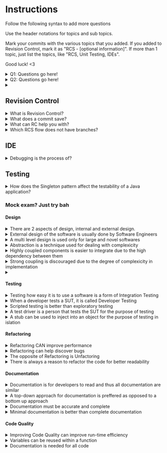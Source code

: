 # Instructions

Follow the following syntax to add more questions

Use the header notations for topics and sub topics.

Mark your commits with the various topics that you added. If you added to Revision Control, mark it as "RCS - [optional information]". If more than 1 topic, just list the topics, like "RCS, Unit Testing, IDEs".

Good luck! <3

<details> 
  <summary>Q1: Questions go here! </summary>
   A1: Answers go here
</details>
<details>
  <summary>Q2: Questions go here! </summary>
   A2: Answers go here
</details>

<!-- template -->
<details> 
  <summary></summary>
  A: 

  * Explain [optional]
</details>
<!-- template -->

## Revision Control

<details> 
  <summary> What is Revision Control? </summary>
   A: RC is the process of managing multiple version of information
</details>

<details> 
  <summary> What does a commit save?</summary>
  A: Committing saves a SNAPSHOT of the tracked files. Stage the changes -> commit the changes.
</details>


<details> 
  <summary> What can RC help you with?</summary>
  A: Collaboration, recovering from mistakes, manage drift between multiple versions of project, detect incompatible changes to the same file.
</details>

<details> 
  <summary> Which RCS flow does not have branches?</summary>
  A: Centralised flow!

  * There is a distributed RCS and centralised RCS. Distributed has multiple remotes that PR each other.

  * Forking flow is what we did for CS2103, 1 main and everyone forks from there and PR back.

  * Feature Branch Flow is 1 Main, with multiple branches inside with a feature each, and merges back to Main.

  * Centralised Flow is this markdown form. Free For all.
</details>

## IDE


<details> 
  <summary>Debugging is the process of?</summary>
  A: Debugging is the process of discovering defects in the program.


  * 👎 By inserting temporary print statements

  * 👎 By manually tracing through the code

  * 👍 Using a debugger
  * Allows for step wise running of code in real time

</details>

## Testing

<details>
  <summary>How does the Singleton pattern affect the testability of a Java application? </summary>
  A: Singletons reduce testability due to these reasons: 
  
  * They create implicit dependencies that are hard to replace using dependency injection because Java doesn’t allow overriding of static members. 
  
  * Singleton object represents a global ‘state’. If the state of the Singleton affects the test case execution, then the Singleton object needs to be ‘reset’ at the beginning of each test case. 
  </details>


### Mock exam? Just try bah


#### Design

<details> 
  <summary> There are 2 aspects of design, internal and external design.</summary>
  A: True

  * External design, or product design, is to meet the users' requirements. Usually done by product designers

  * Internal, or implementation design, is implemented to meet the required external design/behaviour. Usually done by Software Engineers.
</details>

<details> 
  <summary> External design of the software is usually done by Software Engineers</summary>
  A: False

  * Usually done by product designers
</details>

<details> 
  <summary> A multi level design is used only for large and novel softwares</summary>
  A: False

  * Big enough softwares can use multi level design, such as Addressbook level 4
</details>


<details> 
  <summary> Abstraction is a technique used for dealing with complexicity</summary>
  A: True

  * Used to simplify design by supressing complexicity into lower levels
</details>

<details> 
  <summary> Highly coupled components is easier to integrate due to the high dependency between them</summary>
  A: False

  * Highly coupled components have to be integrated together and is harder to do so at the same time.
</details>


<details> 
  <summary> Strong coupling is discouraged due to the degree of complexicity in implementation</summary>
  A: False

  * Strong coupling does not mean highly complex. It is discouraged due to 
  ** higher maintenance, 
  ** harder integration with other components, and 
  ** harder to test and reuse.
</details>


<details> 
  <summary></summary>
  A: 

  * Explain [optional]
</details>

#### Testing

<details> 
  <summary> Testing how easy it is to use a software is a form of Integration Testing</summary>
  Answer: False

  * this is a form of System testing
</details>

<details> 
  <summary> When a developer tests a SUT, it is called Developer Testing</summary>
  Answer: True

  * this is to start testing as early as possible, before a full product is released.
</details>

<details> 
  <summary> Scripted testing is better than exploratory testing</summary>
  Answer: False

  * A mix of both is better than either.
</details>

<details> 
  <summary> A test driver is a person that tests the SUT for the purpose of testing</summary>
  Answer: False

  * A test driver is the code that ‘drives’ the SUT for the purpose of testing
</details>

<details> 
  <summary> A stub can be used to inject into an object for the purpose of testing in islation</summary>
  Answer: True

  * Dependency injection is the process of 'injecting' objects to replace current dependencies with a different object. This is often used to inject stubs to isolate the SUT from its dependencies so that it can be tested in isolation.
</details>

#### Refactoring


<details> 
  <summary> Refactoring CAN improve performance</summary>
  A: True

  * Simple code can run faster and more efficiently than complex code
</details>


<details> 
  <summary> Refactoring can help discover bugs</summary>
  A: True

  * hidden bugs are surfaced through simpler code
</details>


<details> 
  <summary> The opposite of Refactoring is Unfactoring</summary>
  A: False

  * The are opposite methods in Refactoring, but all forms of changes are called refactoring
</details>


<details> 
  <summary> There is always a reason to refactor the code for better readability</summary>
  A: False

  * Refactoring too much can occer.

  * This is when the benefits of refactoring do not justify the cost of it.
</details>


#### Documentation


<details> 
  <summary> Documentation is for developers to read and thus all documentation are similar</summary>
  A: False

  * The developer can either be a user or a maintainer

  * Developer as user, for example APIs, are easier to document

  * Developer as maintainer, for others to take over the project, is harder as complex internals need to be explained
</details>


<details> 
  <summary> A top-down approach for documentation is preffered as opposed to a bottom up approach</summary>
  A: True

  * Readers are presented with a top level documentation, before being drilled down to the details

  * Readers can read until the documentation is not revelant to them
</details>


<details> 
  <summary> Documentation must be accurate and complete</summary>
  A: False

  * It is not enough to be comprehensive, it must be comprehensible

  * Aim for comprehensibility
</details>


<details> 
  <summary> Minimal documentation is better than complete documentation</summary>
  A: True

  * Aim for JUST ENOUGH documentation, no need to document obvious items
</details>


#### Code Quality
<details> 
  <summary> Improving Code Quality can improve run-time efficiency</summary>
  A: True

  * It can improve efficiency by being simpler, improve security, and improve robustness

  * Improve understandbility
</details>

<details> 
  <summary> Variables can be reused within a function</summary>
  A: False

  * Don't recycle variables or parimeters to improve code quality
  * Minimise the scope of variables
</details>

<details> 
  <summary> Documentation is needed for all code</summary>
  Answer: False

  * Good code is its own best documentation, and self-explainatory code does not need to be documented.
</details>
